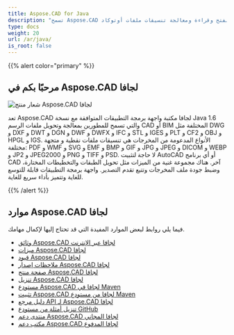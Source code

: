 ```yaml
---
title: Aspose.CAD for Java
description: "تسمح Aspose.CAD لجافا للمطورين بفتح وقراءة ومعالجة تنسيقات ملفات أوتوكاد DWG و DXF و DWT وغيرها من تنسيقات ملفات CAD و BIM ، مثل: DGN و DWF و DWFX و IFC و STL و IGES و PLT و CF2 و OBJ و HPGL و IGS."
type: docs
weight: 20
url: /ar/java/
is_root: false
---
```


{{% alert color="primary" %}}

## **مرحبًا بكم في Aspose.CAD لجافا**

![شعار منتج Aspose.CAD لجافا](/_assets/home_1.png)

تعد Aspose.CAD لجافا مكتبة واجهة برمجة التطبيقات المتوافقة مع نسخة Java 1.6 والتي تسمح للمطورين بمعالجة وتحويل ملفات الرسم CAD أو BIM المختلفة مثل DWG و DXF و DWT و DGN و DWF و DWFX و IFC و STL و IGES و PLT و CF2 و OBJ و HPGL و IGS. الأنواع المدعومة من المخرجات هي تنسيقات ملفات نقطية و متجهة مختلفة: PDF و WMF و SVG و EMF و BMP و GIF و JPG و JPEG و DICOM و WEBP و JP2 و JPEG2000 و PNG و TIFF و PSD. لا حاجة لتثبيت AutoCAD أو أي برنامج CAD آخر.
هناك مجموعة غنية من الميزات مثل تحويل الطبقات والتخطيطات المختارة، وضبط جودة ملف المخرجات وتتبع تقدم التصدير. واجهة برمجة التطبيقات قابلة للتوسع للغاية وتتميز بأداء سريع للغاية.

{{% /alert %}}

## **موارد Aspose.CAD لجافا**

فيما يلي روابط لبعض الموارد المفيدة التي قد تحتاج إليها لإكمال مهامك.

- [وثائق Aspose.CAD لجافا عبر الإنترنت](/cad/ar/java/)
- [ميزات Aspose.CAD لجافا](/cad/ar/java/product-overview/#advanced-api-features)
- [قيود Aspose.CAD لجافا](/cad/ar/java/product-overview/#not-yet-supported)
- [ملاحظات إصدار Aspose.CAD لجافا](https://releases.aspose.com/cad/java/release-notes/)
- [صفحة منتج Aspose.CAD لجافا](https://products.aspose.com/cad/java/)
- [تنزيل Aspose.CAD لجافا](https://releases.aspose.com/cad/java/)
- [مستودع Aspose.CAD لجافا في Maven](https://releases.aspose.com/java/repo/com/aspose/aspose-cad/)
- [تثبيت Aspose.CAD لجافا من مستودع Maven](/cad/ar/java/installation/)
- [دليل مرجع API لـ Aspose.CAD لجافا](https://reference.aspose.com/cad/java)
- [تنزيل أمثلة من مستودع GitHub](https://github.com/aspose-cad/Aspose.CAD-for-Java)
- [منتدى دعم Aspose.CAD لجافا المجاني](https://forum.aspose.com/c/cad/19)
- [مكتب دعم Aspose.CAD لجافا المدفوع](https://helpdesk.aspose.com/)